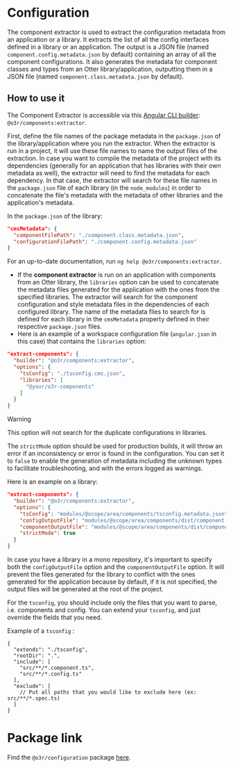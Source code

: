 # Configuration
The component extractor is used to extract the configuration metadata from an application or a library. It extracts the list of all the config interfaces defined
in a library or an application. The output is a JSON file (named `component.config.metadata.json` by default) containing an array of all the component configurations.
It also generates the metadata for component classes and types from an Otter library/application, outputting them in a JSON file (named `component.class.metadata.json` by default).

## How to use it

The Component Extractor is accessible via this [Angular CLI builder](https://angular.io/guide/cli-builder): `@o3r/components:extractor`.

First, define the file names of the package metadata in the `package.json` of the library/application where you run the extractor.
When the extractor is run in a project, it will use these file names to name the output files of the extraction. In case you want to compile the
metadata of the project with its dependencies (generally for an application that has libraries with their own metadata as well), the extractor will need to find the metadata for each dependency.
In that case, the extractor will search for these file names in the `package.json` file of each library (in the `node_modules`) 
in order to concatenate the file's metadata with the metadata of other libraries and the application's metadata.

In the `package.json` of the library:
```json
"cmsMetadata": {
  "componentFilePath": "./component.class.metadata.json",
  "configurationFilePath": "./component.config.metadata.json"
}
```

For an up-to-date documentation, run `ng help @o3r/components:extractor`.

* If the __component extractor__ is run on an application with components from an Otter library, the `libraries` option can be used to concatenate the metadata files generated for the application with the ones from the specified libraries.
  The extractor will search for the component configuration and style metadata files in the dependencies of each configured library.
  The name of the metadata files to search for is defined for each library in the `cmsMetadata` property defined in their respective `package.json` files.
* Here is an example of a workspace configuration file (`angular.json` in this case) that contains the `libraries` option:
```json
"extract-components": {
  "builder": "@o3r/components:extractor",
  "options": {
    "tsConfig": "./tsconfig.cms.json",
    "libraries": [
      "@your/o3r-components"
    ]
  }
}
```

> [!WARNING]
> This option will not search for the duplicate configurations in libraries.

The `strictMode` option should be used for production builds, it will throw an error if an inconsistency or error is found in the configuration.
You can set it to `false` to enable the generation of metadata including the unknown types to facilitate troubleshooting, and with the errors logged as warnings.

Here is an example on a library:
```json
"extract-components": {
  "builder": "@o3r/components:extractor",
  "options": {
    "tsConfig": "modules/@scope/area/components/tsconfig.metadata.json",
    "configOutputFile": "modules/@scope/area/components/dist/component.config.metadata.json",
    "componentOutputFile": "modules/@scope/area/components/dist/component.class.metadata.json",
    "strictMode": true
  }
}
```

In case you have a library in a mono repository, it's important to specify both the `configOutputFile` option and the `componentOutputFile` option.
It will prevent the files generated for the library to conflict with the ones generated for the application because by default, if it is not specified, the output files will be generated at the root of the project.

For the `tsconfig`, you should include only the files that you want to parse, i.e. components and config. You can
extend your `tsconfig`, and just override the fields that you need.

Example of a `tsconfig` :

```json5
{
  "extends": "./tsconfig",
  "rootDir": ".",
  "include": [
    "src/**/*.component.ts",
    "src/**/*.config.ts"
  ],
  "exclude": [
    // Put all paths that you would like to exclude here (ex: src/**/*.spec.ts)
  ]
}
```

# Package link

Find the `@o3r/configuration` package [here](https://github.com/AmadeusITGroup/otter/blob/main/packages/%40o3r/configuration/README.md).
